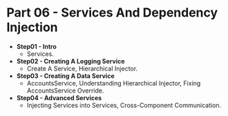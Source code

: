 # Part 06 - Services And Dependency Injection

- **Step01 - Intro**
  - Services.
- **Step02 - Creating A Logging Service**
  - Create A Service, Hierarchical Injector.
- **Step03 - Creating A Data Service**
  - AccountsService, Understanding Hierarchical Injector, Fixing AccountsService Override.
- **Step04 - Advanced Services**
  - Injecting Services into Services, Cross-Component Communication.
